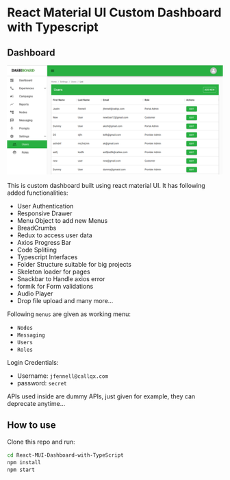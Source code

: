 # React Material UI Custom Dashboard with Typescript

## Dashboard
![Dashboard UI](https://github.com/AkshayGadekar/React-MUI-Custom-Dashboard/blob/master/src/media/images/dashboardUI.png)

This is custom dashboard built using react material UI. It has following added functionalities:
- User Authentication
- Responsive Drawer
- Menu Object to add new Menus
- BreadCrumbs
- Redux to access user data
- Axios Progress Bar
- Code Splitiing
- Typescript Interfaces
- Folder Structure suitable for big projects
- Skeleton loader for pages
- Snackbar to Handle axios error
- formik for Form validations
- Audio Player
- Drop file upload
and many more...

Following `menus` are given as working menu:
- `Nodes`
- `Messaging`
- `Users`
- `Roles`

Login Credentials:
- Username: `jfennell@callqx.com`
- password: `secret` 

APIs used inside are dummy APIs, just given for example, they can deprecate anytime... 

## How to use

Clone this repo and run:
```bash
cd React-MUI-Dashboard-with-TypeScript
npm install
npm start
```

